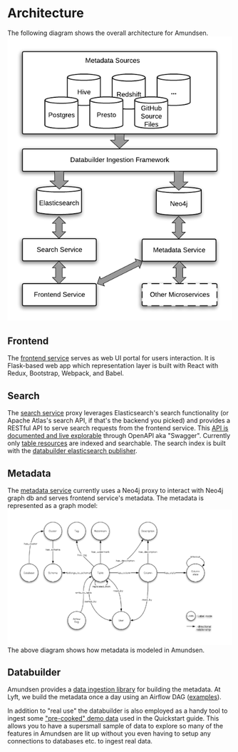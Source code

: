 # Architecture

The following diagram shows the overall architecture for Amundsen.
![](img/Amundsen_Architecture.png)

## Frontend

The [frontend service](/frontend#amundsen-frontend-service) serves as web UI portal for users interaction.
It is Flask-based web app which representation layer is built with React with Redux, Bootstrap, Webpack, and Babel.

## Search

The [search service](/search#amundsen-search-service) proxy leverages Elasticsearch's search functionality (or Apache Atlas's search API, if that's the backend you picked) and
provides a RESTful API to serve search requests from the frontend service. This [API is documented and live explorable](/search#api-documentation) through OpenAPI aka "Swagger".
Currently only [table resources](https://github.com/amundsen-io/amundsen/blob/main/databuilder/databuilder/models/elasticsearch_document.py) are indexed and searchable.
The search index is built with the [databuilder elasticsearch publisher](https://github.com/amundsen-io/amundsen/blob/main/databuilder/databuilder/publisher/elasticsearch_publisher.py).

## Metadata

The [metadata service](/metadata#amundsen-metadata-service) currently uses a Neo4j proxy to interact with Neo4j graph db and serves frontend service's metadata.
The metadata is represented as a graph model:
![](img/graph_model.png)
The above diagram shows how metadata is modeled in Amundsen.

## Databuilder

Amundsen provides a [data ingestion library](/databuilder) for building the metadata. At Lyft, we build the metadata once a day
using an Airflow DAG ([examples](/databuilder/example/dags)).

In addition to "real use" the databuilder is also employed as a handy tool to ingest some ["pre-cooked" demo data](/databuilder/example/sample_data/) used in the Quickstart guide. This allows you to have a supersmall sample of data to explore so many of the features in Amundsen are lit up without you even having to setup any connections to databases etc. to ingest real data.
